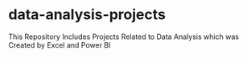 # data-analysis-projects
 This Repository Includes Projects Related to Data Analysis which was Created by Excel and Power BI
